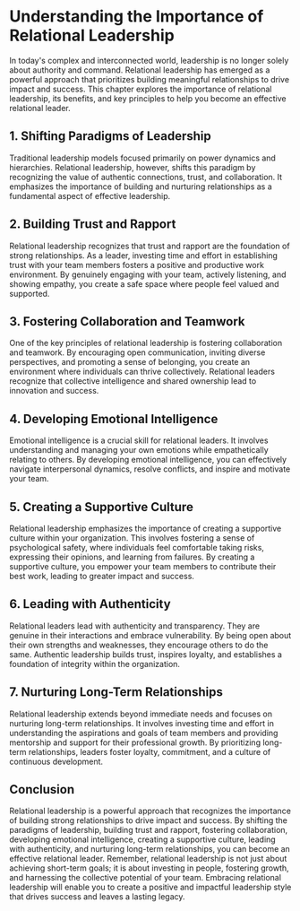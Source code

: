# Understanding the Importance of Relational Leadership

In today's complex and interconnected world, leadership is no longer solely about authority and command. Relational leadership has emerged as a powerful approach that prioritizes building meaningful relationships to drive impact and success. This chapter explores the importance of relational leadership, its benefits, and key principles to help you become an effective relational leader.

## 1\. Shifting Paradigms of Leadership

Traditional leadership models focused primarily on power dynamics and hierarchies. Relational leadership, however, shifts this paradigm by recognizing the value of authentic connections, trust, and collaboration. It emphasizes the importance of building and nurturing relationships as a fundamental aspect of effective leadership.

## 2\. Building Trust and Rapport

Relational leadership recognizes that trust and rapport are the foundation of strong relationships. As a leader, investing time and effort in establishing trust with your team members fosters a positive and productive work environment. By genuinely engaging with your team, actively listening, and showing empathy, you create a safe space where people feel valued and supported.

## 3\. Fostering Collaboration and Teamwork

One of the key principles of relational leadership is fostering collaboration and teamwork. By encouraging open communication, inviting diverse perspectives, and promoting a sense of belonging, you create an environment where individuals can thrive collectively. Relational leaders recognize that collective intelligence and shared ownership lead to innovation and success.

## 4\. Developing Emotional Intelligence

Emotional intelligence is a crucial skill for relational leaders. It involves understanding and managing your own emotions while empathetically relating to others. By developing emotional intelligence, you can effectively navigate interpersonal dynamics, resolve conflicts, and inspire and motivate your team.

## 5\. Creating a Supportive Culture

Relational leadership emphasizes the importance of creating a supportive culture within your organization. This involves fostering a sense of psychological safety, where individuals feel comfortable taking risks, expressing their opinions, and learning from failures. By creating a supportive culture, you empower your team members to contribute their best work, leading to greater impact and success.

## 6\. Leading with Authenticity

Relational leaders lead with authenticity and transparency. They are genuine in their interactions and embrace vulnerability. By being open about their own strengths and weaknesses, they encourage others to do the same. Authentic leadership builds trust, inspires loyalty, and establishes a foundation of integrity within the organization.

## 7\. Nurturing Long-Term Relationships

Relational leadership extends beyond immediate needs and focuses on nurturing long-term relationships. It involves investing time and effort in understanding the aspirations and goals of team members and providing mentorship and support for their professional growth. By prioritizing long-term relationships, leaders foster loyalty, commitment, and a culture of continuous development.

## Conclusion

Relational leadership is a powerful approach that recognizes the importance of building strong relationships to drive impact and success. By shifting the paradigms of leadership, building trust and rapport, fostering collaboration, developing emotional intelligence, creating a supportive culture, leading with authenticity, and nurturing long-term relationships, you can become an effective relational leader. Remember, relational leadership is not just about achieving short-term goals; it is about investing in people, fostering growth, and harnessing the collective potential of your team. Embracing relational leadership will enable you to create a positive and impactful leadership style that drives success and leaves a lasting legacy.
